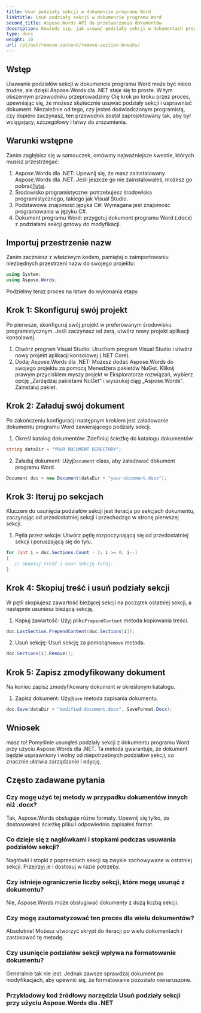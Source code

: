 ```yaml
---
title: Usuń podziały sekcji w dokumencie programu Word
linktitle: Usuń podziały sekcji w dokumencie programu Word
second_title: Aspose.Words API do przetwarzania dokumentów
description: Dowiedz się, jak usuwać podziały sekcji w dokumentach programu Word za pomocą Aspose.Words dla .NET. Ten szczegółowy przewodnik krok po kroku zapewnia płynne zarządzanie dokumentami i edycję.
type: docs
weight: 10
url: /pl/net/remove-content/remove-section-breaks/
---
```

## Wstęp

Usuwanie podziałów sekcji w dokumencie programu Word może być nieco trudne, ale dzięki Aspose.Words dla .NET staje się to proste. W tym obszernym przewodniku przeprowadzimy Cię krok po kroku przez proces, upewniając się, że możesz skutecznie usuwać podziały sekcji i usprawniać dokument. Niezależnie od tego, czy jesteś doświadczonym programistą, czy dopiero zaczynasz, ten przewodnik został zaprojektowany tak, aby był wciągający, szczegółowy i łatwy do zrozumienia.

## Warunki wstępne

Zanim zagłębisz się w samouczek, omówmy najważniejsze kwestie, których musisz przestrzegać:

1.  Aspose.Words dla .NET: Upewnij się, że masz zainstalowany Aspose.Words dla .NET. Jeśli jeszcze go nie zainstalowałeś, możesz go pobrać[Tutaj](https://releases.aspose.com/words/net/).
2. Środowisko programistyczne: potrzebujesz środowiska programistycznego, takiego jak Visual Studio.
3. Podstawowa znajomość języka C#: Wymagana jest znajomość programowania w języku C#.
4. Dokument programu Word: przygotuj dokument programu Word (.docx) z podziałami sekcji gotowy do modyfikacji.

## Importuj przestrzenie nazw

Zanim zaczniesz z właściwym kodem, pamiętaj o zaimportowaniu niezbędnych przestrzeni nazw do swojego projektu:

```csharp
using System;
using Aspose.Words;
```

Podzielmy teraz proces na łatwe do wykonania etapy.

## Krok 1: Skonfiguruj swój projekt

Po pierwsze, skonfiguruj swój projekt w preferowanym środowisku programistycznym. Jeśli zaczynasz od zera, utwórz nowy projekt aplikacji konsolowej.

1. Otwórz program Visual Studio: Uruchom program Visual Studio i utwórz nowy projekt aplikacji konsolowej (.NET Core).
2. Dodaj Aspose.Words dla .NET: Możesz dodać Aspose.Words do swojego projektu za pomocą Menedżera pakietów NuGet. Kliknij prawym przyciskiem myszy projekt w Eksploratorze rozwiązań, wybierz opcję „Zarządzaj pakietami NuGet” i wyszukaj ciąg „Aspose.Words”. Zainstaluj pakiet.

## Krok 2: Załaduj swój dokument

Po zakończeniu konfiguracji następnym krokiem jest załadowanie dokumentu programu Word zawierającego podziały sekcji.

1. Określ katalog dokumentów: Zdefiniuj ścieżkę do katalogu dokumentów.
```csharp
string dataDir = "YOUR DOCUMENT DIRECTORY";
```
2.  Załaduj dokument: Użyj`Document` class, aby załadować dokument programu Word.
```csharp
Document doc = new Document(dataDir + "your-document.docx");
```

## Krok 3: Iteruj po sekcjach

Kluczem do usunięcia podziałów sekcji jest iteracja po sekcjach dokumentu, zaczynając od przedostatniej sekcji i przechodząc w stronę pierwszej sekcji.

1. Pętla przez sekcje: Utwórz pętlę rozpoczynającą się od przedostatniej sekcji i poruszającą się do tyłu.
```csharp
for (int i = doc.Sections.Count - 2; i >= 0; i--)
{
   // Skopiuj treść i usuń sekcję tutaj.
}
```

## Krok 4: Skopiuj treść i usuń podziały sekcji

W pętli skopiujesz zawartość bieżącej sekcji na początek ostatniej sekcji, a następnie usuniesz bieżącą sekcję.

1.  Kopiuj zawartość: Użyj pliku`PrependContent` metoda kopiowania treści.
```csharp
doc.LastSection.PrependContent(doc.Sections[i]);
```
2.  Usuń sekcję: Usuń sekcję za pomocą`Remove` metoda.
```csharp
doc.Sections[i].Remove();
```

## Krok 5: Zapisz zmodyfikowany dokument

Na koniec zapisz zmodyfikowany dokument w określonym katalogu.

1.  Zapisz dokument: Użyj`Save` metoda zapisania dokumentu.
```csharp
doc.Save(dataDir + "modified-document.docx", SaveFormat.Docx);
```

## Wniosek

masz to! Pomyślnie usunąłeś podziały sekcji z dokumentu programu Word przy użyciu Aspose.Words dla .NET. Ta metoda gwarantuje, że dokument będzie usprawniony i wolny od niepotrzebnych podziałów sekcji, co znacznie ułatwia zarządzanie i edycję.

## Często zadawane pytania

### Czy mogę użyć tej metody w przypadku dokumentów innych niż .docx?
Tak, Aspose.Words obsługuje różne formaty. Upewnij się tylko, że dostosowałeś ścieżkę pliku i odpowiednio zapisałeś format.

### Co dzieje się z nagłówkami i stopkami podczas usuwania podziałów sekcji?
Nagłówki i stopki z poprzednich sekcji są zwykle zachowywane w ostatniej sekcji. Przejrzyj je i dostosuj w razie potrzeby.

### Czy istnieje ograniczenie liczby sekcji, które mogę usunąć z dokumentu?
Nie, Aspose.Words może obsługiwać dokumenty z dużą liczbą sekcji.

### Czy mogę zautomatyzować ten proces dla wielu dokumentów?
Absolutnie! Możesz utworzyć skrypt do iteracji po wielu dokumentach i zastosować tę metodę.

### Czy usunięcie podziałów sekcji wpływa na formatowanie dokumentu?
Generalnie tak nie jest. Jednak zawsze sprawdzaj dokument po modyfikacjach, aby upewnić się, że formatowanie pozostało nienaruszone.

### Przykładowy kod źródłowy narzędzia Usuń podziały sekcji przy użyciu Aspose.Words dla .NET
 